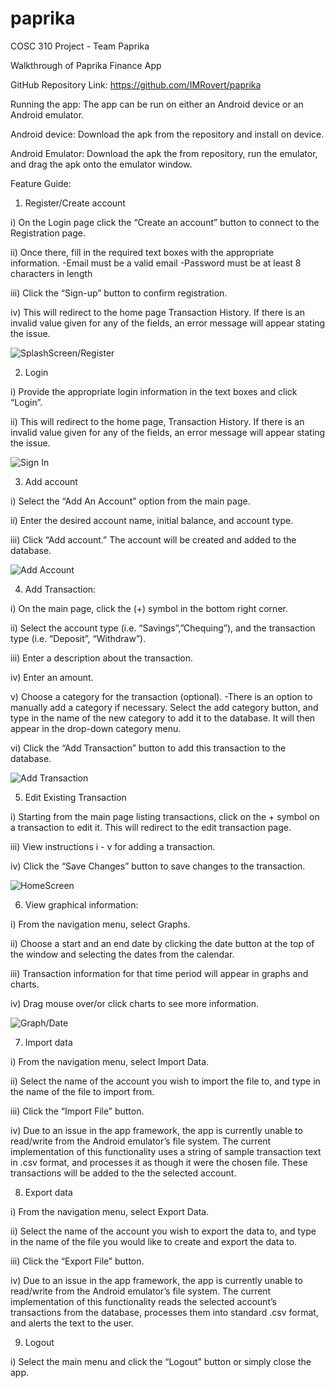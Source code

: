 # paprika
COSC 310 Project - Team Paprika


Walkthrough of Paprika Finance App

GitHub Repository Link:
https://github.com/IMRovert/paprika

Running the app:
The app can be run on either an Android device or an Android emulator.

Android device:
Download the apk from the repository and install on device.

Android Emulator:
Download the apk the from repository, run the emulator, and drag the apk onto the emulator window.


Feature Guide:

1. Register/Create account

i)  On the Login page click the “Create an account” button to connect to the Registration page.


ii)  Once there, fill in the required text boxes with the appropriate information.
-Email must be a valid email
-Password must be at least 8 characters in length

iii) Click the “Sign-up” button to confirm registration.

iv) This will redirect to the home page Transaction History.
 If there is an invalid value given for any of the fields, an error message will appear stating the issue.
 
 ![SplashScreen/Register](./Documentation/Login.JPG)
		
 
2. Login

i) Provide the appropriate login information in the text boxes and click “Login”.

ii) This will redirect to the home page, Transaction History.
	 If there is an invalid value given for any of the fields, an error message will appear stating the issue.

![Sign In](./Documentation/SignIn.JPG)


3. Add account

i) Select the “Add An Account” option from the main page.

ii) Enter the desired account name, initial balance, and account type.

iii) Click “Add account.” The account will be created and added to the database.

![Add Account](./Documentation/Account.JPG)

4. Add Transaction:

i) On the main page, click the (+) symbol in the bottom right corner.

ii)  Select the account type (i.e. “Savings”,”Chequing”), and the transaction type (i.e. “Deposit”, “Withdraw”).

iii) Enter a description about the transaction.

iv) Enter an amount.

v) Choose a category for the transaction (optional).
-There is an option to manually add a category if necessary. Select the add category   button, and type in the name of the new category to add it to the database. It will then appear in the drop-down category menu.

vi) Click the “Add Transaction” button to add this transaction to the database.	

![Add Transaction](./Documentation/Transaction.JPG)

5. Edit Existing Transaction

i) Starting from the main page listing transactions, click on the + symbol on a transaction to edit it. This will redirect to the edit transaction page.

iii) View instructions i - v for adding a transaction.

iv) Click the “Save Changes” button to save changes to the transaction.

![HomeScreen](./Documentation/Home.JPG)
	
6. View graphical information:

i) From the navigation menu, select Graphs.

ii) Choose a start and an end date by clicking the date button at the top of the window and selecting the dates from the calendar.

iii) Transaction information for that time period will appear in graphs and charts.

iv) Drag mouse over/or click charts to see more information.

![Graph/Date](./Documentation/GraphDate.JPG)

7.  Import data

i) From the navigation menu, select Import Data.

ii) Select the name of the account you wish to import the file to, and type in the name of the file to import from.

iii) Click the “Import File” button.

iv) Due to an issue in the app framework, the app is currently unable to read/write from the Android emulator’s file system. The current implementation of this functionality uses a string of sample transaction text in .csv format, and processes it as though it were the chosen file. These transactions will be added to the the selected account.

8. Export data

i) From the navigation menu, select Export Data.

ii) Select the name of the account you wish to export the data to, and type in the name of the file you would like to create and export the data to.

iii) Click the “Export File” button.

iv) Due to an issue in the app framework, the app is currently unable to read/write from the Android emulator’s file system. The current implementation of this functionality reads the selected account’s transactions from the database, processes them into standard .csv format, and alerts the text to the user.

9.  Logout

i) Select the main menu and click the “Logout” button or simply close the app.






